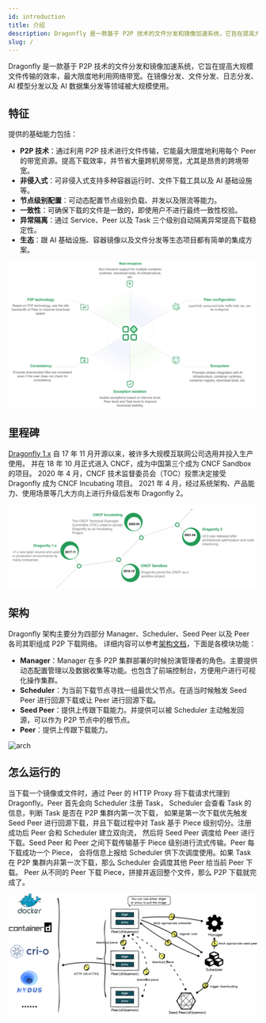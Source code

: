 ```yaml
---
id: introduction
title: 介绍
description: Dragonfly 是一款基于 P2P 技术的文件分发和镜像加速系统，它旨在提高大规模文件传输的效率，最大限度地利用网络带宽。在镜像分发、文件分发、日志分发、AI 模型分发以及 AI 数据集分发等领域被大规模使用。
slug: /
---
```


Dragonfly 是一款基于 P2P 技术的文件分发和镜像加速系统，它旨在提高大规模文件传输的效率，最大限度地利用网络带宽。在镜像分发、文件分发、日志分发、AI 模型分发以及 AI 数据集分发等领域被大规模使用。

## 特征

提供的基础能力包括：

- **P2P 技术**：通过利用 P2P 技术进行文件传输，它能最大限度地利用每个 Peer 的带宽资源。提高下载效率，并节省大量跨机房带宽，尤其是昂贵的跨境带宽。
- **非侵入式**：可非侵入式支持多种容器运行时、文件下载工具以及 AI 基础设施等。
- **节点级别配置**：可动态配置节点级别负载、并发以及限流等能力。
- **一致性**：可确保下载的文件是一致的，即使用户不进行最终一致性校验。
- **异常隔离**：通过 Service、Peer 以及 Task 三个级别自动隔离异常提高下载稳定性。
- **生态**：跟 AI 基础设施、容器镜像以及文件分发等生态项目都有简单的集成方案。

![features](./resource/getting-started/features.jpeg)

## 里程碑

[Dragonfly 1.x](https://github.com/dragonflyoss/Dragonfly) 自 17 年 11 月开源以来，被许多大规模互联网公司选用并投入生产使用。
并在 18 年 10 月正式进入 CNCF，成为中国第三个成为 CNCF Sandbox 的项目。
2020 年 4 月，CNCF 技术监督委员会（TOC）投票决定接受 Dragonfly 成为 CNCF Incubating 项目。
2021 年 4 月，经过系统架构、产品能力、使用场景等几大方向上进行升级后发布 Dragonfly 2。

![milestone](./resource/getting-started/milestone.jpeg)

## 架构

Dragonfly 架构主要分为四部分 Manager、Scheduler、Seed Peer 以及 Peer 各司其职组成 P2P 下载网络。
详细内容可以参考[架构文档](./concepts/terminology/architecture)，下面是各模块功能：

- **Manager**：Manager 在多 P2P 集群部署的时候扮演管理者的角色。主要提供动态配置管理以及数据收集等功能。也包含了前端控制台，方便用户进行可视化操作集群。
- **Scheduler**：为当前下载节点寻找一组最优父节点。在适当时候触发 Seed Peer 进行回源下载或让 Peer 进行回源下载。
- **Seed Peer**：提供上传跟下载能力。并提供可以被 Scheduler 主动触发回源，可以作为 P2P 节点中的根节点。
- **Peer**：提供上传跟下载能力。

![arch](./resource/concepts/arch.png)

## 怎么运行的

当下载一个镜像或文件时，通过 Peer 的 HTTP Proxy 将下载请求代理到 Dragonfly。Peer 首先会向 Scheduler 注册 Task， Scheduler 会查看 Task 的信息，判断 Task 是否在 P2P 集群内第一次下载，
如果是第一次下载优先触发 Seed Peer 进行回源下载，并且下载过程中对 Task 基于 Piece 级别切分。注册成功后 Peer 会和 Scheduler 建立双向流，
然后将 Seed Peer 调度给 Peer 进行下载。Seed Peer 和 Peer 之间下载传输基于 Piece 级别进行流式传输。Peer 每下载成功一个 Piece，
会将信息上报给 Scheduler 供下次调度使用。如果 Task 在 P2P 集群内非第一次下载，那么 Scheduler 会调度其他 Peer 给当前 Peer 下载。
Peer 从不同的 Peer 下载 Piece，拼接并返回整个文件，那么 P2P 下载就完成了。

![sequence-diagram](./resource/getting-started/sequence-diagram.png)
